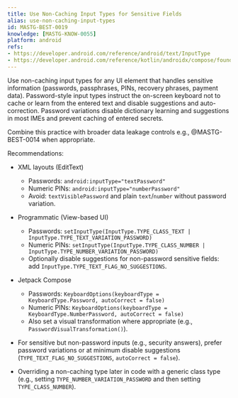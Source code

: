 ```yaml
---
title: Use Non-Caching Input Types for Sensitive Fields
alias: use-non-caching-input-types
id: MASTG-BEST-0019
knowledge: [MASTG-KNOW-0055]
platform: android
refs:
- https://developer.android.com/reference/android/text/InputType
- https://developer.android.com/reference/kotlin/androidx/compose/foundation/text/KeyboardOptions
---
```


Use non-caching input types for any UI element that handles sensitive information (passwords, passphrases, PINs, recovery phrases, payment data). Password-style input types instruct the on-screen keyboard not to cache or learn from the entered text and disable suggestions and auto-correction. Password variations disable dictionary learning and suggestions in most IMEs and prevent caching of entered secrets.

Combine this practice with broader data leakage controls e.g., @MASTG-BEST-0014 when appropriate.

Recommendations:

- XML layouts (EditText)
  - Passwords: `android:inputType="textPassword"`
  - Numeric PINs: `android:inputType="numberPassword"`
  - Avoid: `textVisiblePassword` and plain `text`/`number` without password variation.

- Programmatic (View-based UI)
  - Passwords: `setInputType(InputType.TYPE_CLASS_TEXT | InputType.TYPE_TEXT_VARIATION_PASSWORD)`
  - Numeric PINs: `setInputType(InputType.TYPE_CLASS_NUMBER | InputType.TYPE_NUMBER_VARIATION_PASSWORD)`
  - Optionally disable suggestions for non-password sensitive fields: add `InputType.TYPE_TEXT_FLAG_NO_SUGGESTIONS`.

- Jetpack Compose
  - Passwords: `KeyboardOptions(keyboardType = KeyboardType.Password, autoCorrect = false)`
  - Numeric PINs: `KeyboardOptions(keyboardType = KeyboardType.NumberPassword, autoCorrect = false)`
  - Also set a visual transformation where appropriate (e.g., `PasswordVisualTransformation()`).

- For sensitive but non-password inputs (e.g., security answers), prefer password variations or at minimum disable suggestions (`TYPE_TEXT_FLAG_NO_SUGGESTIONS`, `autoCorrect = false`).

- Overriding a non-caching type later in code with a generic class type (e.g., setting `TYPE_NUMBER_VARIATION_PASSWORD` and then setting `TYPE_CLASS_NUMBER`).

